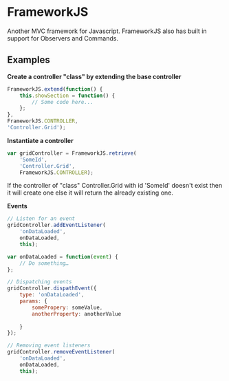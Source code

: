 # FrameworkJS
Another MVC framework for Javascript. FrameworkJS also has built in support for Observers and Commands.

## Examples

**Create a controller "class" by extending the base controller**
```javascript
FrameworkJS.extend(function() {
	this.showSection = function() {
		// Some code here...
	};
},
FrameworkJS.CONTROLLER, 
'Controller.Grid');
```

**Instantiate a controller**
```javascript
var gridController = FrameworkJS.retrieve(
	'SomeId', 
	'Controller.Grid',
	FrameworkJS.CONTROLLER);
```
If the controller of "class" Controller.Grid with id 'SomeId' doesn't exist then it will create one else it will return the already existing one.

**Events**
```javascript
// Listen for an event
gridController.addEventListener(
	'onDataLoaded', 
	onDataLoaded, 
	this);

var onDataLoaded = function(event) {
	// Do something…
};

// Dispatching events
gridController.dispathEvent({
	type: 'onDataLoaded',
	params: {
		somePropery: someValue,
		anotherProperty: anotherValue
		
	}
});

// Removing event listeners
gridController.removeEventListener(
	'onDataLoaded', 
	onDataLoaded, 
	this);
```
